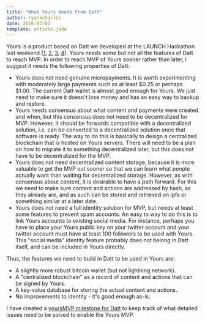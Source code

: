 ```yaml
---
title: "What Yours Needs From Datt"
author: ryanxcharles
date: 2016-03-03
template: article.jade
---
```

Yours is a product based on Datt we developed at the LAUNCH Hackathon last
weekend ([1](/articles/2016-02-26-yours/),
[2](/articles/2016-02-26-making-it-yours/),
[3](/articles/2016-02-29-summary-of-hackathon/), [4](http://yours.press)).
Yours needs some but not all the features of Datt to reach MVP. In order to
reach MVP of Yours sooner rather than later, I suggest it needs the following
properties of Datt:
- Yours does not need genuine micropayments. It is worth experimenting with
  moderately large payments such as at least $0.25 or perhaps $1.00. The
  current Datt wallet is almost good enough for Yours. We just need to make
  sure it doesn't lose money and has an easy way to backup and restore.
- Yours needs consensus about what content and payments were created and when,
  but this consensus does not need to be decentralized for MVP. However, it
  should be forwards compatible with a decentralized solution, i.e. can be
  converted to a decentralized solution once that software is ready. The way to
  do this is basically to design a centralized blockchain that is hosted on
  Yours servers. There will need to be a plan on how to migrate it to something
  decentralized later, but this does not have to be decentralized for the MVP.
- Yours does not need decentralized content storage, because it is more
  valuable to get the MVP out sooner so that we can learn what people actually
  want than waiting for decentralized storage. However, as with consensus about
  content, it is desirable to have a path forward. For this we need to make
  sure content and actions are addressed by hash, as they already are, and as
  such can be stored and retrieved on ipfs or something similar at a later
  date.
- Yours does not need a full identity solution for MVP, but needs at least some
  features to prevent spam accounts. An easy to way to do this is to link Yours
  accounts to existing social media. For instance, perhaps you have to place
  your Yours public key on your twitter account and your twitter account must
  have at least 100 followers to be used with Yours. This "social media"
  identity feature probably does not belong in Datt itself, and can be included
  in Yours directly.

Thus, the features we need to build in Datt to be used in Yours are:
- A slightly more robust bitcoin wallet (but not lightning network).
- A "centralized blockchain" as a record of content and actions that can be
  signed by Yours.
- A key-value database for storing the actual content and actions.
- No improvements to identity - it's good enough as-is.

I have created a [yoursMVP milestone for
Datt](https://github.com/dattnetwork/datt/milestones/yoursMVP) to keep track of
what detailed issues need to be solved to enable the Yours MVP.
